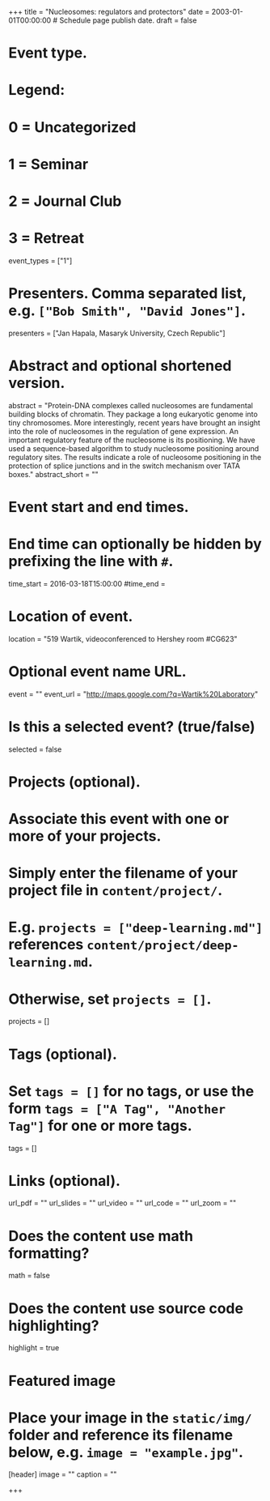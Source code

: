 +++
title = "Nucleosomes: regulators and protectors"
date = 2003-01-01T00:00:00  # Schedule page publish date.
draft = false

# Event type.
# Legend:
# 0 = Uncategorized
# 1 = Seminar
# 2 = Journal Club
# 3 = Retreat
event_types = ["1"]

# Presenters. Comma separated list, e.g. `["Bob Smith", "David Jones"]`.
presenters = ["Jan Hapala, Masaryk University, Czech Republic"]

# Abstract and optional shortened version.
abstract = "Protein-DNA complexes called nucleosomes are fundamental building blocks of chromatin. They package a long eukaryotic genome into tiny chromosomes. More interestingly, recent years have brought an insight into the role of nucleosomes in the regulation of gene expression. An important regulatory feature of the nucleosome is its positioning. We have used a sequence-based algorithm to study nucleosome positioning around regulatory sites. The results indicate a role of nucleosome positioning in the protection of splice junctions and in the switch mechanism over TATA boxes."
abstract_short = ""

# Event start and end times.
#   End time can optionally be hidden by prefixing the line with `#`.
time_start = 2016-03-18T15:00:00
#time_end = 

# Location of event.
location = "519 Wartik, videoconferenced to Hershey room #CG623"

# Optional event name URL.
event = ""
event_url = "http://maps.google.com/?q=Wartik%20Laboratory"

# Is this a selected event? (true/false)
selected = false

# Projects (optional).
#   Associate this event with one or more of your projects.
#   Simply enter the filename of your project file in `content/project/`.
#   E.g. `projects = ["deep-learning.md"]` references `content/project/deep-learning.md`.
#   Otherwise, set `projects = []`.
projects = []

# Tags (optional).
#   Set `tags = []` for no tags, or use the form `tags = ["A Tag", "Another Tag"]` for one or more tags.
tags = []

# Links (optional).
url_pdf = ""
url_slides = ""
url_video = ""
url_code = ""
url_zoom = ""

# Does the content use math formatting?
math = false

# Does the content use source code highlighting?
highlight = true

# Featured image
# Place your image in the `static/img/` folder and reference its filename below, e.g. `image = "example.jpg"`.
[header]
image = ""
caption = ""

+++
